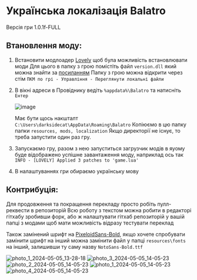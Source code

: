 # Українська локалізація Balatro

Версія гри 1.0.1f-FULL

## Втановлення моду:

1) Встановити модлоадер [Lovely](https://github.com/ethangreen-dev/lovely-injector) щоб була можливість встановлювати моди
   Для цього в папку з грою помістіть файл `version.dll` який можна знайти за [посиланням](https://github.com/ethangreen-dev/lovely-injector/releases)
   Папку з грою можна відкрити через стім `ПКМ по грі - Управління - Переглянути локальні файли`

2) В вікні адреси в Провіднику ведіть `%appdata%\Balatro` та натисніть `Ентер`
   
   ![image](https://github.com/darksidecat/balatro_ukrainian/assets/1649575/b28ec5dd-e9e0-4b1e-bfa0-c9d5e6744a1f)
   
   Має бути щось накшталт `C:\Users\darksidecat\AppData\Roaming\Balatro`
   Копіюємо в цю папку папки `resources, mods, localization`
   Якщо директорії не існує, то треба запустити один раз гру. 

4) Запускаємо гру, разом з нею запуститься загрузчик модів в яуому буде відображено успішне завантаження моду, наприклад ось так
  ```INFO - [LOVELY] Applied 3 patches to 'game.lua'```

5) В налаштуваннях гри обираємо українську мову

## Контрибуція:
  Для продовження та покращення перекладу просто робіть пулл-реквести в репозиторій
  Всю роботу з текстом можна робити в редакторі гітхабу зробивши форк, або ж  налаштувати гітхаб репозиторій у вашій папці з модами щоб мати можливість відразу тестувати переклад


Також замінений шрифт на [PixeloidSans-Bold](https://ggbot.itch.io/pixeloid-font), якщо хочете спробувати замінити шрифт на інший
можна замінити файл у папці `resources\fonts` на інший, залишивши ту саму назву `NotoSans-Bold.ttf`

![photo_1_2024-05-05_13-28-18](https://github.com/darksidecat/balatro_ukrainian/assets/58224121/3deb5332-c60a-41c8-b20b-2a97293eec65)
![photo_3_2024-05-05_14-05-23](https://github.com/darksidecat/balatro_ukrainian/assets/58224121/59cd1d43-f84a-4aad-a649-5a93e12bf815)
![photo_2_2024-05-05_14-05-23](https://github.com/darksidecat/balatro_ukrainian/assets/58224121/ab731823-a83d-4d56-bc28-6aafea76b21f)
![photo_1_2024-05-05_14-05-23](https://github.com/darksidecat/balatro_ukrainian/assets/58224121/a763b072-4f38-4940-aa66-1ea073af3d14)
![photo_4_2024-05-05_14-05-23](https://github.com/darksidecat/balatro_ukrainian/assets/58224121/89052fa1-0adf-4de0-ae1e-cb28123c4d0b)
